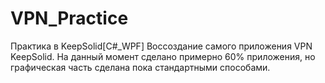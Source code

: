 # VPN_Practice
Практика в KeepSolid[C#_WPF]
Воссоздание самого приложения VPN KeepSolid. На данный момент сделано примерно 60% приложения, но графическая часть сделана пока стандартными способами.
